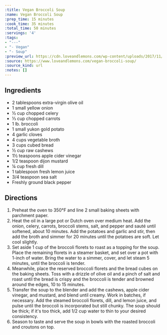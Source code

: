 ```yaml
---
:title: Vegan Broccoli Soup
:name: Vegan Broccoli Soup
:prep_time: 15 minutes
:cook_time: 35 minutes
:total_time: 50 minutes
:servings: '4'
:tags:
- "---"
- "- Vegan"
- "- Soup"
:preview_url: https://cdn.loveandlemons.com/wp-content/uploads/2017/11/broccoli-soup-2-150x150.jpg
:source: https://www.loveandlemons.com/vegan-broccoli-soup/
:source_kind: url
:notes: []
---
```


## Ingredients
- 2 tablespoons extra-virgin olive oil
- 1  small yellow onion
- ½ cup chopped celery
- ⅓ cup chopped carrots
- 1 lb. broccoli
- 1  small yukon gold potato
- 4  garlic cloves
- 4 cups vegetable broth
- 3 cups cubed bread
- ½ cup raw cashews
- 1½ teaspoons apple cider vinegar
- 1/2 teaspoon dijon mustard
- ¼ cup fresh dill
- 1 tablespoon fresh lemon juice
- 3/4 teaspoon sea salt
- Freshly ground black pepper


## Directions
1. Preheat the oven to 350°F and line 2 small baking sheets with parchment paper.
2. Heat the oil in a large pot or Dutch oven over medium heat. Add the onion, celery, carrots, broccoli stems, salt, and pepper and sauté until softened, about 10 minutes. Add the potatoes and garlic and stir, then add the broth and simmer for 20 minutes until the potatoes are soft. Let cool slightly.
3. Set aside 1 cup of the broccoli florets to roast as a topping for the soup. Place the remaining florets in a steamer basket, and set over a pot with 1-inch of water. Bring the water to a simmer, cover, and let steam 5 minutes, until the broccoli is tender.
4. Meanwhile, place the reserved broccoli florets and the bread cubes on the baking sheets. Toss with a drizzle of olive oil and a pinch of salt and roast until the bread is crispy and the broccoli is tender and browned around the edges, 10 to 15 minutes.
5. Transfer the soup to the blender and add the cashews, apple cider vinegar, and mustard, and blend until creamy. Work in batches, if necessary. Add the steamed broccoli florets, dill, and lemon juice, and pulse until the broccoli is incorporated but still chunky. The soup should be thick; if it's too thick, add 1/2 cup water to thin to your desired consistency.
6. Season to taste and serve the soup in bowls with the roasted broccoli and croutons on top.
